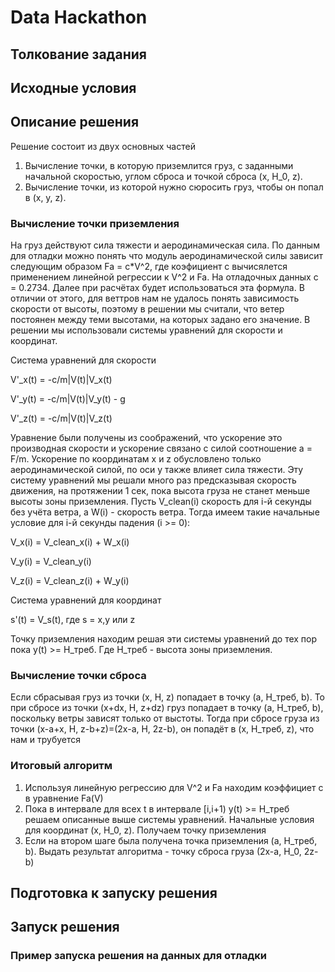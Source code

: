 # Data Hackathon

## Толкование задания

## Исходные условия

## Описание решения
Решение состоит из двух основных частей
 1) Вычисление точки, в которую приземлится груз, 
 с заданными начальной скоростью, углом сброса и точкой сброса (x, H_0, z). 
 2) Вычисление точки, из которой нужно сюросить груз, чтобы он попал в (x, y, z).

### Вычисление точки приземления
На груз действуют сила тяжести и аеродинамическая сила. По данным для отладки можно понять что 
модуль аеродинамической силы зависит следующим образом Fa = c*V^2, где коэфициент c вычисялется применением
линейной регрессии к V^2 и Fa. На отладочных данных c =  0.2734. Далее при расчётах будет использоваться эта формула.
В отличии от этого, для веттров нам не удалось понять зависимость скорости от высоты, поэтому в решении мы
считали, что ветер постоянен между теми высотами, на которых задано его значение.
В решении мы использовали системы уравнений для скорости и координат.

Система уравнений для скорости

V'_x(t) = -c/m|V(t)|V_x(t)

V'_y(t) = -c/m|V(t)|V_y(t) - g

V'_z(t) = -c/m|V(t)|V_z(t)

Уравнение были получены из соображений, что ускорение это производная скорости и ускорение связано
с силой соотношение a = F/m. Ускорение по координатам  x и z обусловлено только аеродинамической
силой, по оси y также влияет сила тяжести. Эту систему уравнений мы решали много раз предсказывая
скорость движения, на протяжении 1 сек, пока высота груза не станет меньше высоты зоны приземления.
Пусть V_clean(i) скорость для i-й секунды без учёта ветра, а  W(i) - скорость ветра.
Тогда имеем такие начальные условие для i-й секунды падения (i >= 0):

V_x(i) = V_clean_x(i) + W_x(i)

V_y(i) = V_clean_y(i)

V_z(i) = V_clean_z(i) + W_y(i)


Система уравнений для координат

s'(t) = V_s(t), где s = x,y  или z

Точку приземления находим решая эти системы уравнений до тех пор пока y(t) >= H_треб.
Где H_треб - высота зоны приземления. 

### Вычисление точки сброса
Если сбрасывая груз из точки (x, H, z) попадает в точку  (a, H_треб, b). То при сбросе из
точки (x+dx, H, z+dz) груз попадает в точку  (a, H_треб, b), поскольку ветры  зависят
только от выстоты. Тогда при сбросе груза из точки (x-a+x, H, z-b+z)=(2x-a, H, 2z-b), он попадёт в
(x, H_треб, z), что нам и трубуется 

### Итоговый алгоритм
1) Используя линейную регрессию для V^2 и Fa находим коэффициет c в уравнение Fa(V)
2) Пока в интервале для всех t в интервале [i,i+1) y(t) >= H_треб решаем описанные 
выше системы уравнений. Начальные условия для координат (x, H_0, z). Получаем точку приземления
3) Если на втором шаге была получена точка приземления (a, H_треб, b). Выдать результат алгоритма - 
точку сброса груза  (2x-a, H_0, 2z-b)





## Подготовка к запуску решения

## Запуск решения

### Пример запуска решения на данных для отладки